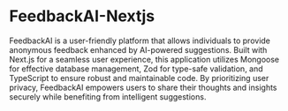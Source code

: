 # FeedbackAI-Nextjs
 FeedbackAI is a user-friendly platform that allows individuals to provide anonymous feedback enhanced by AI-powered suggestions. Built with Next.js for a seamless user experience, this application utilizes Mongoose for effective database management, Zod for type-safe validation, and TypeScript to ensure robust and maintainable code. By prioritizing user privacy, FeedbackAI empowers users to share their thoughts and insights securely while benefiting from intelligent suggestions.
